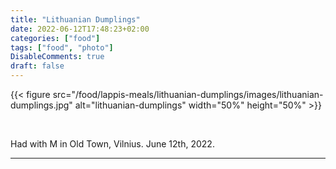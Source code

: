 ```yaml
---
title: "Lithuanian Dumplings"
date: 2022-06-12T17:48:23+02:00
categories: ["food"]
tags: ["food", "photo"]
DisableComments: true
draft: false
---
```


{{< figure src="/food/lappis-meals/lithuanian-dumplings/images/lithuanian-dumplings.jpg" alt="lithuanian-dumplings" width="50%" height="50%" >}}

<br>

Had with M in Old Town, Vilnius. June 12th, 2022.

---